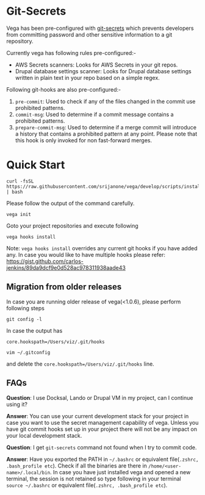 # Git-Secrets

Vega has been pre-configured with [git-secrets](https://github.com/awslabs/git-secrets) which prevents
developers from committing password and other sensitive information to a git repository.

Currently vega has following rules pre-configured:-

* AWS Secrets scanners: Looks for AWS Secrets in your git repos.
* Drupal database settings scanner: Looks for Drupal database settings written in plain text in your repo based on a simple regex.

Following git-hooks are also pre-configured:-

  1. ```pre-commit```: Used to check if any of the files changed in the commit
       use prohibited patterns.
  2. ```commit-msg```: Used to determine if a commit message contains a
       prohibited patterns.
  3. ```prepare-commit-msg```: Used to determine if a merge commit will
       introduce a history that contains a prohibited pattern at any point.
       Please note that this hook is only invoked for non fast-forward merges.

# Quick Start

```
curl -fsSL https://raw.githubusercontent.com/srijanone/vega/develop/scripts/install.sh | bash
```
Please follow the output of the command carefully.
```
vega init
```
Goto your project repositories and execute following
```
vega hooks install
```
Note: ```vega hooks install``` overrides any current git hooks if you have added any. In case you would like to have multiple
hooks please refer: https://gist.github.com/carlos-jenkins/89da9dcf9e0d528ac978311938aade43

## Migration from older releases
In case you are running older release of vega(<1.0.6), please perform following steps

```
git config -l
```
In case the output has
```
core.hookspath=/Users/viz/.git/hooks
```
```
vim ~/.gitconfig
```
and delete the ```core.hookspath=/Users/viz/.git/hooks``` line.

## FAQs

**Question**: I use Docksal, Lando or Drupal VM in my project, can I continue using it?

**Answer**: You can use your current development stack for your project in case you want to use the secret management capability of vega.
Unless you have git commit hooks set up in your project there will not be any impact on your local development stack.

**Question**: I get ```git-secrets``` command not found when I try to commit code.

**Answer**: Have you exported the PATH in ```~/.bashrc``` or equivalent file(```.zshrc, .bash_profile etc```). 
Check if all the binaries are there in ```/home/<user-name>/.local/bin```. In case you have just installed vega and opened a new terminal,
the session is not retained so type following in your terminal ```source ~/.bashrc``` or equivalent file(```.zshrc, .bash_profile etc```).